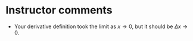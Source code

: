 # Instructor comments

 - Your derivative definition took the limit as $x\to 0$, but it should be $\Delta x \to 0$.
